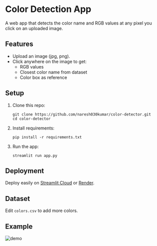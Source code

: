 # Color Detection App

A web app that detects the color name and RGB values at any pixel you click on an uploaded image.

## Features

- Upload an image (jpg, png).
- Click anywhere on the image to get:
  - RGB values
  - Closest color name from dataset
  - Color box as reference

## Setup

1. Clone this repo:
   ```
   git clone https://github.com/naresh030kumar/color-detector.git
   cd color-detector
   ```

2. Install requirements:
   ```
   pip install -r requirements.txt
   ```

3. Run the app:
   ```
   streamlit run app.py
   ```

## Deployment

Deploy easily on [Streamlit Cloud](https://share.streamlit.io/) or [Render](https://render.com/).

## Dataset

Edit `colors.csv` to add more colors.

## Example

![demo](demo.png)